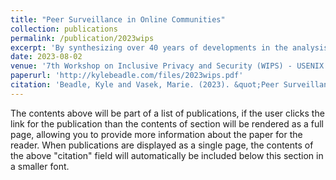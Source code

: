 ```yaml
---
title: "Peer Surveillance in Online Communities"
collection: publications
permalink: /publication/2023wips
excerpt: 'By synthesizing over 40 years of developments in the analysis of surveillance, we derive properties of online communities that enable the abuse of user data by fellow com- munity members and suggest key steps to improving security for vulnerable users. Deploying this new framework on new and existing platforms will ensure that online communities are privacy-conscious and designed more inclusively.'
date: 2023-08-02
venue: '7th Workshop on Inclusive Privacy and Security (WIPS) - USENIX Symposium on Usable Privacy and Security (SOUPS) 2023 '
paperurl: 'http://kylebeadle.com/files/2023wips.pdf'
citation: 'Beadle, Kyle and Vasek, Marie. (2023). &quot;Peer Surveillance in Online Communities.&quot; <i> USENIX Symposium on Usable Privacy and Security (SOUPS) 2023</i>.'
---
```


The contents above will be part of a list of publications, if the user clicks the link for the publication than the contents of section will be rendered as a full page, allowing you to provide more information about the paper for the reader. When publications are displayed as a single page, the contents of the above "citation" field will automatically be included below this section in a smaller font.
